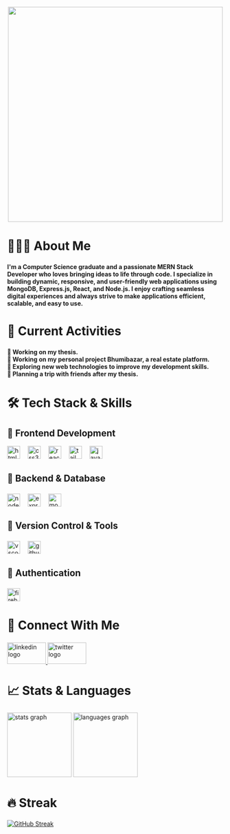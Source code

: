 <br clear="both">

<div align="center">
  <img height="500" src="https://i.ibb.co.com/MDt3cJRy/Hi1.gif"  />
</div>

###

<h1 align="left">🧑🏻‍💻 About Me</h1>

###

<h4 align="left">I'm a Computer Science graduate and a passionate MERN Stack Developer who loves bringing ideas to life through code. I specialize in building dynamic, responsive, and user-friendly web applications using MongoDB, Express.js, React, and Node.js. I enjoy crafting seamless digital experiences and always strive to make applications efficient, scalable, and easy to use.</h4>

###

<h1 align="left">📌 Current Activities</h1>

###

<h4 align="left">🔹 Working on my thesis.<br>🔹 Working on my personal project Bhumibazar, a real estate platform.<br> 🔹 Exploring new web technologies to improve my development skills.<br>🔹 Planning a trip with friends after my thesis.</h4>

###

<h1 align="left">🛠️ Tech Stack & Skills</h1>

###

<h2 align="left">🎯 Frontend Development</h2>
<div align="left">
  <img src="https://cdn.jsdelivr.net/gh/devicons/devicon/icons/html5/html5-original.svg" height="30" alt="html5 logo"  />
  <img width="10" />
  <img src="https://cdn.jsdelivr.net/gh/devicons/devicon/icons/css3/css3-original.svg" height="30" alt="css3 logo"  />
  <img width="10" />
  <img src="https://cdn.jsdelivr.net/gh/devicons/devicon/icons/react/react-original.svg" height="30" alt="react logo"  />
  <img width="10" />
  <img src="https://cdn.simpleicons.org/tailwindcss/06B6D4" height="30" alt="tailwindcss logo"  />
  <img width="10" />
  <img src="https://cdn.jsdelivr.net/gh/devicons/devicon/icons/javascript/javascript-original.svg" height="30" alt="javascript logo"  />
</div>

###

<h2 align="left">🎯 Backend & Database</h2>

###

<div align="left">
  <img src="https://cdn.jsdelivr.net/gh/devicons/devicon/icons/nodejs/nodejs-original.svg" height="30" alt="nodejs logo"  />
  <img width="10" />
  <img src="https://cdn.jsdelivr.net/gh/devicons/devicon/icons/express/express-original.svg" height="30" alt="express logo"  />
  <img width="10" />
  <img src="https://cdn.jsdelivr.net/gh/devicons/devicon/icons/mongodb/mongodb-original.svg" height="30" alt="mongodb logo"  />
</div>

###

<h2 align="left">🎯 Version Control & Tools</h2>

###

<div align="left">
  <img src="https://cdn.jsdelivr.net/gh/devicons/devicon/icons/vscode/vscode-original.svg" height="30" alt="vscode logo"  />
  <img width="10" />
  <img src="https://cdn.jsdelivr.net/gh/devicons/devicon/icons/github/github-original.svg" height="30" alt="github logo"  />
</div>

###

<h2 align="left">🎯 Authentication</h2>

###

<div align="left">
  <img src="https://cdn.jsdelivr.net/gh/devicons/devicon/icons/firebase/firebase-plain.svg" height="30" alt="firebase logo"  />
</div>

###

<h1 align="left">🔗 Connect With Me</h1>

###

<div align="left">
  <a href="https://www.linkedin.com/in/faisal-hasan-emon-279a0a1a3/" target="_blank">
    <img src="https://raw.githubusercontent.com/maurodesouza/profile-readme-generator/master/src/assets/icons/social/linkedin/default.svg" width="90" height="50" alt="linkedin logo"  />
  </a>
  <a href="https://x.com/FaisalHasanEmo1" target="_blank">
    <img src="https://raw.githubusercontent.com/maurodesouza/profile-readme-generator/master/src/assets/icons/social/twitter/default.svg" width="90" height="50" alt="twitter logo"  />
  </a>
</div>

###

<h1 align="left">📈 Stats & Languages</h1>

###

<div align="left">
  <img src="https://github-readme-stats.vercel.app/api?username=faisalhasanemon&hide_title=false&hide_rank=false&show_icons=true&include_all_commits=true&count_private=true&disable_animations=false&theme=dracula&locale=en&hide_border=false&order=1" height="150" alt="stats graph"  />
  <img src="https://github-readme-stats.vercel.app/api/top-langs?username=faisalhasanemon&locale=en&hide_title=false&layout=compact&card_width=320&langs_count=5&theme=darcula&hide_border=false&order=2" height="150" alt="languages graph"  />


</div>

###

<h1 align="left">🔥 Streak</h1>

###

<div align="left">
  
<a href="https://git.io/streak-stats">
  <img src="https://nirzak-streak-stats.vercel.app?user=FaisalHasanEmon&theme=dracula" alt="GitHub Streak">
</a>

</div>

